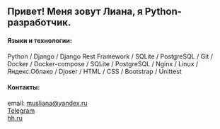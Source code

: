 ## Привет! Меня зовут Лиана, я Python-разработчик.

#### Языки и технологии: 
Python / Django / Django Rest Framework / SQLite / PostgreSQL / Git / Docker / Docker-compose / SQLite / PostgreSQL / Nginx / Linux / Яндекс.Облако / Djoser / HTML / CSS / Bootstrap / Unittest

#### Контакты:
email: musliana@yandex.ru   
[Telegram](https://t.me/LianaVolkova)     
[hh.ru](https://kazan.hh.ru/applicant/resumes/view?resume=ba988824ff0b3f0dc30039ed1f6535414a634d)
